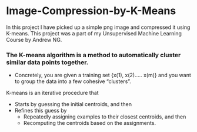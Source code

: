 # Image-Compression-by-K-Means

In this project I have picked up a simple png image and compressed it using K-means. 
This project was a part of my Unsupervised Machine Learning Course by Andrew NG. 

### The K-means algorithm is a method to automatically cluster similar data points together.

- Concretely, you are given a training set {x(1), x(2)..... x(m)} and you want
to group the data into a few cohesive “clusters”.

K-means is an iterative procedure that
- Starts by guessing the initial centroids, and then
- Refines this guess by
  - Repeatedly assigning examples to their closest centroids, and then
  - Recomputing the centroids based on the assignments.
